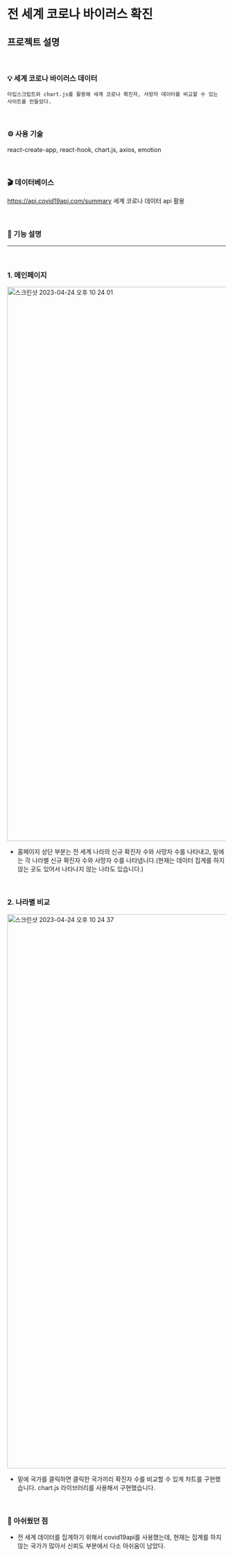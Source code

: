 # 전 세계 코로나 바이러스 확진 

## 프로젝트 설명

<br>

### 💡 세계 코로나 바이러스 데이터 

```
타입스크립트와 chart.js를 활용해 세계 코로나 확진자, 사망자 데이터를 비교할 수 있는 사이트를 만들었다.
```

<br>

### ⚙️ 사용 기술
react-create-app, react-hook, chart.js, axios, emotion

<br>

### 🎬 데이터베이스
https://api.covid19api.com/summary 
세계 코로나 데이터 api 활용

<br>

### 🔎 기능 설명

<hr>

<br>

### 1. 메인페이지

<img width="1278" alt="스크린샷 2023-04-24 오후 10 24 01" src="https://user-images.githubusercontent.com/87574833/234011144-713d11ad-0273-4cbc-afed-29100c4c6243.png">

 - 홈페이지 상단 부분는 전 세계 나라의 신규 확진자 수와 사망자 수를 나타내고, 밑에는 각 나라별 신규 확진자 수와 사망자 수를 나타냅니다.(현재는 데이터 집계를 하지 않는 곳도 있어서 나타나지 않는 나라도 있습니다.)

<br>

### 2. 나라별 비교

<img width="1278" alt="스크린샷 2023-04-24 오후 10 24 37" src="https://user-images.githubusercontent.com/87574833/234012296-da56d645-84f4-444d-a6de-cef03bb84886.png">


 - 밑에 국가를 클릭하면 클릭한 국가끼리 확진자 수를 비교할 수 있게 차트를 구현했습니다. chart.js 라이브러리를 사용해서 구현했습니다.

<br>

 ### 🙁 아쉬웠던 점
 -  전 세계 데이터를 집계하기 위해서 covid19api를 사용했는데, 현재는 집계를 하지 않는 국가가 많아서 신뢰도 부분에서 다소 아쉬움이 남았다.




